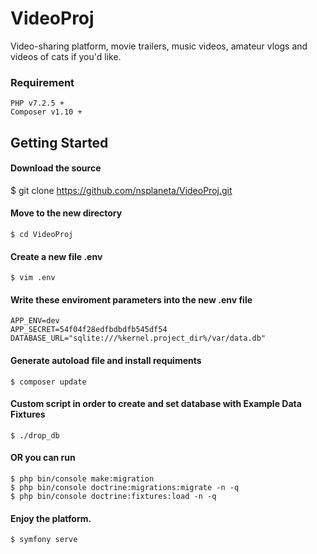 # VideoProj
Video-sharing platform, movie trailers, music videos, amateur vlogs and videos of cats if you'd like.


### Requirement

```
PHP v7.2.5 +
Composer v1.10 +
```

## Getting Started

#### Download the source

$ git clone https://github.com/nsplaneta/VideoProj.git

#### Move to the new directory

```
$ cd VideoProj
```

#### Create a new file .env

```
$ vim .env
```

#### Write these enviroment parameters into the new .env file

```
APP_ENV=dev
APP_SECRET=54f04f28edfbdbdfb545df54
DATABASE_URL="sqlite:///%kernel.project_dir%/var/data.db"
```

#### Generate autoload file and install requiments

```
$ composer update
```

#### Custom script in order to create and set database with Example Data Fixtures

```
$ ./drop_db
```

#### OR you can run

```
$ php bin/console make:migration
$ php bin/console doctrine:migrations:migrate -n -q
$ php bin/console doctrine:fixtures:load -n -q
```

#### Enjoy the platform.

```
$ symfony serve
```
